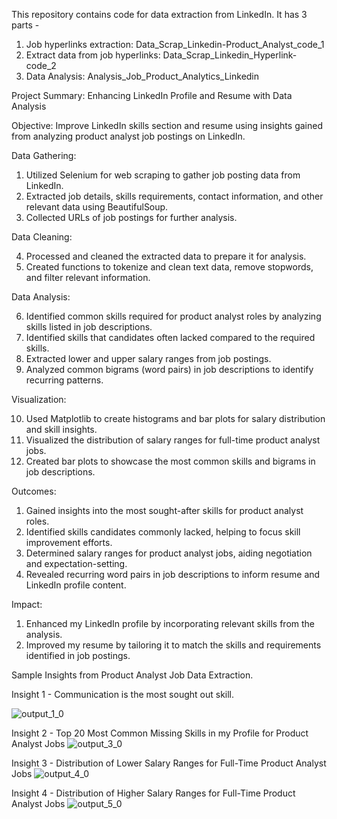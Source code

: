 This repository contains code for data extraction from LinkedIn.
It has 3 parts - 
1. Job hyperlinks extraction: Data_Scrap_Linkedin-Product_Analyst_code_1
2. Extract data from job hyperlinks: Data_Scrap_Linkedin_Hyperlink-code_2
3. Data Analysis: Analysis_Job_Product_Analytics_Linkedin

Project Summary: Enhancing LinkedIn Profile and Resume with Data Analysis

Objective: Improve LinkedIn skills section and resume using insights gained from analyzing product analyst job postings on LinkedIn.

Data Gathering:

1. Utilized Selenium for web scraping to gather job posting data from LinkedIn.
2. Extracted job details, skills requirements, contact information, and other relevant data using BeautifulSoup.
3. Collected URLs of job postings for further analysis.

Data Cleaning:

4. Processed and cleaned the extracted data to prepare it for analysis.
5. Created functions to tokenize and clean text data, remove stopwords, and filter relevant information.

Data Analysis:

6. Identified common skills required for product analyst roles by analyzing skills listed in job descriptions.
7. Identified skills that candidates often lacked compared to the required skills.
8. Extracted lower and upper salary ranges from job postings.
9. Analyzed common bigrams (word pairs) in job descriptions to identify recurring patterns.

Visualization:

10. Used Matplotlib to create histograms and bar plots for salary distribution and skill insights.
11. Visualized the distribution of salary ranges for full-time product analyst jobs.
12. Created bar plots to showcase the most common skills and bigrams in job descriptions. 





Outcomes:
1. Gained insights into the most sought-after skills for product analyst roles.
2. Identified skills candidates commonly lacked, helping to focus skill improvement efforts.
3. Determined salary ranges for product analyst jobs, aiding negotiation and expectation-setting.
4. Revealed recurring word pairs in job descriptions to inform resume and LinkedIn profile content.

Impact:
1. Enhanced my LinkedIn profile by incorporating relevant skills from the analysis.
2. Improved my resume by tailoring it to match the skills and requirements identified in job postings.


Sample Insights from Product Analyst Job Data Extraction.

Insight 1 - 
Communication is the most sought out skill.

![output_1_0](https://github.com/MAdhavbhatia222/Linkedin_Scrap_Py/assets/32282603/3ad621b9-56df-47da-92e0-d994382d6d43)

Insight 2 - 
Top 20 Most Common Missing Skills in my Profile for Product Analyst Jobs
![output_3_0](https://github.com/MAdhavbhatia222/Linkedin_Scrap_Py/assets/32282603/476a2abf-6392-457e-bea9-439327c056c9)

Insight 3 - 
Distribution of Lower Salary Ranges for Full-Time Product Analyst Jobs
![output_4_0](https://github.com/MAdhavbhatia222/Linkedin_Scrap_Py/assets/32282603/8909b59f-c484-476b-8c73-448326b40a36)

Insight 4 -
Distribution of Higher Salary Ranges for Full-Time Product Analyst Jobs
![output_5_0](https://github.com/MAdhavbhatia222/Linkedin_Scrap_Py/assets/32282603/024ff1d4-4839-4837-a2cc-d552b75b7356)
